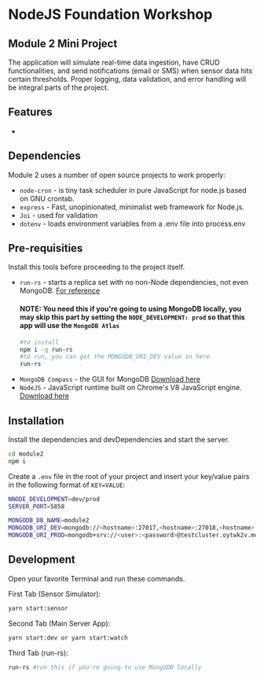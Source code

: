 # NodeJS Foundation Workshop
## Module 2 Mini Project

The application will simulate real-time data ingestion, have CRUD functionalities, and send notifications (email or SMS) when sensor data hits certain thresholds. Proper logging, data validation, and error handling will be integral parts of the project.

## Features

- 

## Dependencies

Module 2 uses a number of open source projects to work properly:

- `node-cron` - is tiny task scheduler in pure JavaScript for node.js based on GNU crontab.
- `express` - Fast, unopinionated, minimalist web framework for Node.js.
- `Joi` - used for validation
- `dotenv` - loads environment variables from a .env file into process.env

## Pre-requisities

Install this tools before proceeding to the project itself.

- `run-rs` - starts a replica set with no non-Node dependencies, not even MongoDB. [For reference](https://www.npmjs.com/package/run-rs)
    #### NOTE: You need this if you're going to using MongoDB locally, you may skip this part by setting the `NODE_DEVELOPMENT: prod` so that this app will use the `MongoDB Atlas`
    ```sh
    #to install
    npm i -g run-rs
    #to run, you can get the MONGODB_URI_DEV value in here
    run-rs
    ```
- `MongoDB Compass` - the GUI for MongoDB [Download here](https://www.mongodb.com/try/download/compass)
- `NodeJS` - JavaScript runtime built on Chrome's V8 JavaScript engine. [Download here](https://nodejs.org/en/download/current)

## Installation

Install the dependencies and devDependencies and start the server.

```sh
cd module2
npm i
```

Create a `.env` file in the root of your project and insert
your key/value pairs in the following format of `KEY=VALUE`:

```sh
NNODE_DEVELOPMENT=dev/prod
SERVER_PORT=5858

MONGODB_DB_NAME=module2
MONGODB_URI_DEV=mongodb://<hostname>:27017,<hostname>:27018,<hostname>:27019/?replicaSet=rs #generated by run-rs
MONGODB_URI_PROD=mongodb+srv://<user>:<password>@testcluster.oytwk2v.mongodb.net #from the MongoDB Atlas cluster
```

## Development

Open your favorite Terminal and run these commands.

First Tab (Sensor Simulator):

```sh
yarn start:sensor
```

Second Tab (Main Server App):

```sh
yarn start:dev or yarn start:watch
```

Third Tab (run-rs):

```sh
run-rs #run this if you're going to use MongoDB locally
```